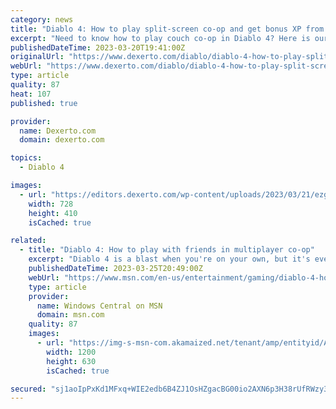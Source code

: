 ```yaml
---
category: news
title: "Diablo 4: How to play split-screen co-op and get bonus XP from parties"
excerpt: "Need to know how to play couch co-op in Diablo 4? Here is our guide on how to play split-screen co-op and how to get bonus XP while doing so. Diablo 4, the upcoming sequel to Blizzard’s much-beloved ..."
publishedDateTime: 2023-03-20T19:41:00Z
originalUrl: "https://www.dexerto.com/diablo/diablo-4-how-to-play-split-screen-co-op-and-get-bonus-xp-from-parties-2091692/"
webUrl: "https://www.dexerto.com/diablo/diablo-4-how-to-play-split-screen-co-op-and-get-bonus-xp-from-parties-2091692/"
type: article
quality: 87
heat: 107
published: true

provider:
  name: Dexerto.com
  domain: dexerto.com

topics:
  - Diablo 4

images:
  - url: "https://editors.dexerto.com/wp-content/uploads/2023/03/21/ezgif-3-e63555e632.jpg"
    width: 728
    height: 410
    isCached: true

related:
  - title: "Diablo 4: How to play with friends in multiplayer co-op"
    excerpt: "Diablo 4 is a blast when you're on your own, but it's even better when you team up with friends — and we're not talking about Necromancer summons. Indeed, much like the series' past hack-and-slash ..."
    publishedDateTime: 2023-03-25T20:49:00Z
    webUrl: "https://www.msn.com/en-us/entertainment/gaming/diablo-4-how-to-play-with-friends-in-multiplayer-co-op/ar-AA1953mv"
    type: article
    provider:
      name: Windows Central on MSN
      domain: msn.com
    quality: 87
    images:
      - url: "https://img-s-msn-com.akamaized.net/tenant/amp/entityid/AA195ajk.img?h=630&w=1200&m=6&q=60&o=t&l=f&f=jpg"
        width: 1200
        height: 630
        isCached: true

secured: "sj1aoIpPxKd1MFxq+WIE2edb6B4ZJ1OsHZgacBG00io2AXN6p3H38rUfRWzy3rs+bOCF3+rht0vW6ezbjlbJXvScgubYLWY/KvnNao3VOCdUvfZesNiQYmq4h9RohMAt3c8o17fvJedZV5IIXXW2EGwn6lzE6euwdYy1p6Cmfz7NymYdRgzgfF5utW11cLNxPX1i/3ULhe3zYpWCWSJxA6sxDK0wb0xJFkQmKM0koyJYnzFmwdbB+NJ0hGKdGuFhvyZmWzpDMGjLFuBNUekRIwZFexcgx2RUerP1NLgEIVsfRRlh2KoTtvoO1e1Fv3wwSpSToeMtGN9ozRd4UPeDotpkJj1UcN+iUbP/nC02njI=;sWqTFEkzI3DVCiSFtxO/9A=="
---
```


